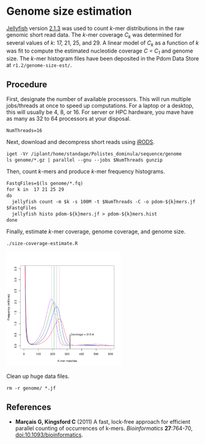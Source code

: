 # Genome size estimation

[Jellyfish][] version [2.1.3][] was used to count *k*-mer distributions in the raw genomic short read data.
The *k*-mer coverage *C<sub>k</sub>* was determined for several values of *k*: 17, 21, 25, and 29.
A linear model of *C<sub>k</sub>* as a function of *k* was fit to compute the estimated nucleotide coverage *C = C<sub>1</sub>* and genome size.
The *k*-mer histogram files have been deposited in the Pdom Data Store at `r1.2/genome-size-est/`.

## Procedure

First, designate the number of available processors.
This will run multiple jobs/threads at once to speed up computations.
For a laptop or a desktop, this will usually be 4, 8, or 16.
For server or HPC hardware, you mave have as many as 32 to 64 processors at your disposal.

    NumThreads=16

Next, download and decompress short reads using [iRODS][].

    iget -Vr /iplant/home/standage/Polistes_dominula/sequence/genome
    ls genome/*.gz | parallel --gnu --jobs $NumThreads gunzip

Then, count *k*-mers and produce *k*-mer frequency histograms.

    FastqFiles=$(ls genome/*.fq)
    for k in  17 21 25 29
    do
      jellyfish count -m $k -s 100M -t $NumThreads -C -o pdom-${k}mers.jf $FastqFiles
      jellyfish histo pdom-${k}mers.jf > pdom-${k}mers.hist
    done

Finally, estimate *k*-mer coverage, genome coverage, and genome size.

    ./size-coverage-estimate.R

<img src="pdom-size-kmers.png" style="width: 300px; height: 300px" />

Clean up huge data files.

    rm -r genome/ *.jf

## References

- **Marçais G, Kingsford C** (2011) A fast, lock-free approach for efficient parallel counting of occurrences of k-mers. *Bioinformatics* **27**:764-70, [doi:10.1093/bioinformatics][].

<!-- GitHub Markdown does not render FTP links correctly, thus the bit.ly link for [2]. -->
<!-- Should be ftp://ftp.genome.umd.edu/pub/jellyfish/jellyfish-2.1.3.tar.gz            -->

[Jellyfish]: http://www.genome.umd.edu/jellyfish.html
[2.1.3]: http://bit.ly/1yCpaUQ
[iRODS]: http://www.iplantcollaborative.org/ci/data-store
[doi:10.1093/bioinformatics]: http://dx.doi.org/10.1093/bioinformatics

